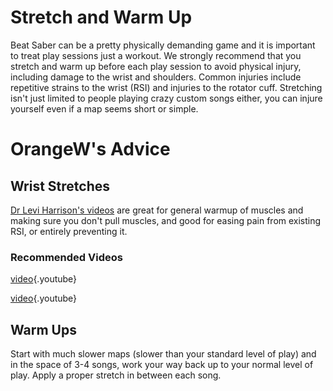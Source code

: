 <!-- TITLE: Stretching -->
<!-- SUBTITLE: Can't hit bloq with vegetable arms -->

# Stretch and Warm Up
Beat Saber can be a pretty physically demanding game and it is important to treat play sessions just a workout. We strongly recommend that you stretch and warm up before each play session to avoid physical injury, including damage to the wrist and shoulders. Common injuries include repetitive strains to the wrist (RSI) and injuries to the rotator cuff. Stretching isn't just limited to people playing crazy custom songs either, you can injure yourself even if a map seems short or simple.

# OrangeW's Advice
## Wrist Stretches

[Dr Levi Harrison's videos](https://www.youtube.com/user/drlevifitness) are great for general warmup of muscles and making sure you don't pull muscles, and good for easing pain from existing RSI, or entirely preventing it.

### Recommended Videos

[video](https://youtu.be/wYGfDCGrJ4A){.youtube}

[video](https://youtu.be/GRtXgm5QVIM){.youtube}

## Warm Ups

Start with much slower maps (slower than your standard level of play) and in the space of 3-4 songs, work your way back up to your normal level of play. Apply a proper stretch in between each song.